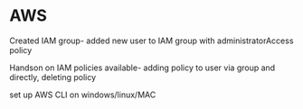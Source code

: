 # AWS

Created IAM group- added new user to IAM group with administratorAccess policy

Handson on IAM policies available- adding policy to user via group and directly, deleting policy

set up AWS CLI on windows/linux/MAC

